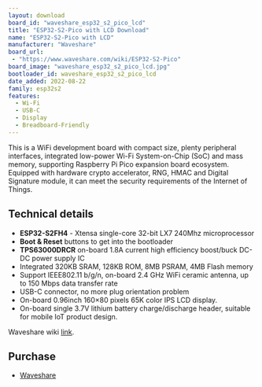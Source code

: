 ```yaml
---
layout: download
board_id: "waveshare_esp32_s2_pico_lcd"
title: "ESP32-S2-Pico with LCD Download"
name: "ESP32-S2-Pico with LCD"
manufacturer: "Waveshare"
board_url:
 - "https://www.waveshare.com/wiki/ESP32-S2-Pico"
board_image: "waveshare_esp32_s2_pico_lcd.jpg"
bootloader_id: waveshare_esp32_s2_pico_lcd
date_added: 2022-08-22
family: esp32s2
features:
  - Wi-Fi
  - USB-C
  - Display
  - Breadboard-Friendly
---
```


This is a WiFi development board with compact size, plenty peripheral interfaces, integrated low-power Wi-Fi System-on-Chip (SoC) and mass memory, supporting Raspberry Pi Pico expansion board ecosystem.
Equipped with hardware crypto accelerator, RNG, HMAC and Digital Signature module, it can meet the security requirements of the Internet of Things.

## Technical details

- **ESP32-S2FH4** - Xtensa single-core 32-bit LX7 240Mhz microprocessor
- **Boot & Reset** buttons to get into the bootloader
- **TPS63000DRCR** on-board 1.8A current high efficiency boost/buck DC-DC power supply IC
- Integrated 320KB SRAM, 128KB ROM, 8MB PSRAM, 4MB Flash memory
- Support IEEE802.11 b/g/n, on-board 2.4 GHz WiFi ceramic antenna, up to 150 Mbps data transfer rate
- USB-C connector, no more plug orientation problem
- On-board 0.96inch 160×80 pixels 65K color IPS LCD display.
- On-board single 3.7V lithium battery charge/discharge header, suitable for mobile IoT product design.


Waveshare wiki [link](https://www.waveshare.com/wiki/ESP32-S2-Pico).

## Purchase

* [Waveshare](https://www.waveshare.com/esp32-s2.htm)
